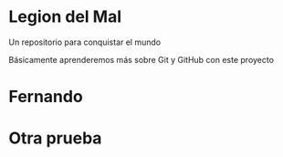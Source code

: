 # Legion del Mal
Un repositorio para conquistar el mundo

Básicamente aprenderemos más sobre Git y GitHub con este proyecto


# Fernando

# Otra prueba